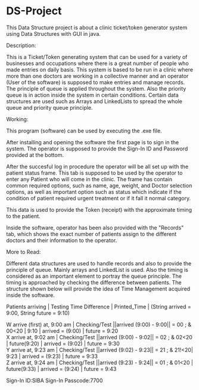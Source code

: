 # DS-Project
This Data Structure project is about a clinic ticket/token generator system using Data Structures with GUI in java.

Description:

This is a Ticket/Token generating system that can be used for a variety of businesses and occupations where there is a great number
of people who made entries on daily basis. This system is based to be run in a clinic where more than one doctors are working in a 
collective manner and an operator (User of the software) is supposed to make entries and manage records.
The principle of queue is applied throughout the system. Also the priority queue is in action inside the system in certain conditions.
Certain data structures are used such as Arrays and LinkedLists to spread the whole queue and priority queue principle.

Working:

This program (software) can be used by executing the .exe file. 

After installing and opening the software the first page is to sign in the system. The operator is supposed to provide the Sign-In ID
and Password provided at the bottom. 

After the succesful log in procedure the operator will be all set up with the patient status frame. This tab is supposed to be used by
the operator to enter any Patient who will come in the clinic. The frame has contain common required options, such as name, age, weight,
and Doctor selection options, as well as important option such as status which indicate if the condition of patient required urgent
treatment or if it fall it normal category.

This data is used to provide the Token (receipt) with the approximate timing to the patient.

Inside the software, operator has been also provided with the "Records" tab, which shows the exact number of patients assign to the
different doctors and their information to the operator.

More to Read:

Different data structures are used to handle records and also to provide the principle of queue. Mainly arrays and LinkedList is used.
Also the timing is considered as an important element to portray the queue principle. The timing is approached by checking the difference
between patients. The structure shown below will provide the idea of Time Management acquired inside the software.

   Patients arriving	      |	 	Testing Time Difference			       | Printed_Time |    (String arrived  = 9:00, String future = 9:10)
 											              
W arrive (first) at, 9:00 am  | Checking/Test ||arrived (9:00) - 9:00|| = 00 ; & 00<20 |     9:10     |   arrived = (9:00)   |  future = 9:20  
X arrive         at, 9:02 am  | Checking/Test ||arrived (9:00) - 9:02|| = 02 ; & 02<20 | future(9:20) |   arrived = (9:02)   |  future = 9:30  
Y arrive         at, 9:23 am  | Checking/Test ||arrived (9:02) - 9:23|| = 21 ; & 21!<20|     9:23     |   arrived = (9:23)   |  future = 9:33  
Z arrive         at, 9:24 am  | Checking/Test ||arrived (9:23) - 9:24|| = 01 ; & 01<20 | future(9:33) |   arrived = (9:24)   |  future = 9:43  


Sign-In ID:SIBA
Sign-In Passcode:7700
